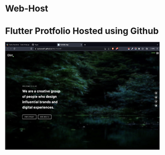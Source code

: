 # Web-Host
<h1>Flutter Protfolio Hosted using Github</h1>
<img height=350px width=500px src="./assets/assets/ss.png">
